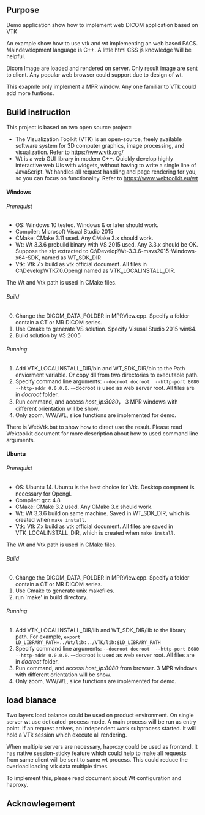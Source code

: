 ## Purpose
Demo application show how to implement web DICOM application based on VTK

An example show how to use vtk and wt implementing an web based PACS. Maindevelopment language is C++. A little html CSS js knowledge Will be helpful.

Dicom Image are loaded and rendered on server. Only result image are sent to client. Any popular web browser could support due to design of wt.

This exapmle only implement a MPR window. Any one familiar to VTk could add more funtions.


## Build instruction

This project is based on two open source project:
- The Visualization Toolkit (VTK) is an open-source, freely available software system for 3D computer graphics, image processing, and visualization. Refer to https://www.vtk.org/
- Wt is a web GUI library in modern C++. Quickly develop highly interactive web UIs with widgets, without having to write a single line of JavaScript. Wt handles all request handling and page rendering for you, so you can focus on functionality. Refer to https://www.webtoolkit.eu/wt

#### Windows

###### Prerequist

- OS: Windows 10 tested. Windows & or later should work.
- Compiler: Microsoft Visual Studio 2015
- CMake: CMake 3.11 used. Any CMake 3.x should work.
- Wt: Wt 3.3.6 prebuild binary with VS 2015 used. Any 3.3.x should be OK. Suppose the zip extracted to C:\Develop\Wt-3.3.6-msvs2015-Windows-x64-SDK, named as WT_SDK_DIR
- Vtk: Vtk 7.x build as vtk official document. All files in C:\Develop\VTK7.0.Opengl named as VTK_LOCALINSTALL_DIR.

The Wt and Vtk path is used in CMake files.

###### Build 
0. Change the DICOM_DATA_FOLDER in MPRView.cpp. Specify a folder contain a CT or MR DICOM series.
1. Use Cmake to generate VS solution. Specify Visusal Studio 2015 win64.
2. Build solution by VS 2005

###### Running
1. Add  VTK_LOCALINSTALL_DIR/bin and WT_SDK_DIR/bin to the Path enviorment variable. Or copy dll from two directories to executable path.
2. Specify command line arguments: ` --docroot docroot  --http-port 8080 --http-addr 0.0.0.0 `.  --docroot is used as web server root. All files are in *docroot* folder.
3. Run command, and access *host_ip:8080*， 3 MPR windows with different orientation will be show.
4. Only zoom, WW/WL, slice functions are implemented for demo.

There is WebVtk.bat to show how to direct use the result. Please read Wektoolkit document for more description about how to used command line arguments.

#### Ubuntu

###### Prerequist

- OS: Ubuntu 14. Ubuntu is the best choice for Vtk. Desktop compnent is necessary for Opengl.
- Compiler: gcc 4.8
- CMake: CMake 3.2 used. Any CMake 3.x should work.
- Wt: Wt 3.3.6 build on same machine. Saved in WT_SDK_DIR, which is created when `make install`.
- Vtk: Vtk 7.x build as vtk official document. All files are saved in  VTK_LOCALINSTALL_DIR, which is created when `make install`.

The Wt and Vtk path is used in CMake files.

###### Build 
0. Change the DICOM_DATA_FOLDER in MPRView.cpp. Specify a folder contain a CT or MR DICOM series.
1. Use Cmake to generate unix makefiles. 
2. run `make' in build directory.

###### Running
1. Add  VTK_LOCALINSTALL_DIR/lib and WT_SDK_DIR/lib to the library path. For example, `export LD_LIBRARY_PATH=../Wt/lib:../VTK/lib:$LD_LIBRARY_PATH`
2. Specify command line arguments: ` --docroot docroot  --http-port 8080 --http-addr 0.0.0.0 `.  --docroot is used as web server root. All files are in *docroot* folder.
3. Run command, and access *host_ip:8080* from browser. 3 MPR windows with different orientation will be show.
4. Only zoom, WW/WL, slice functions are implemented for demo.

## load blanace

Two layers load balance could be used on product environment. On single server wt use deticated-process mode. A main process will be run as entry point. If an request arrives, an independent work subprocess started. It will hold a VTk session which execute all rendering. 

When multiple servers are necessary, haproxy could be used as frontend. It has native session-sticky feature which could help to make all requests from same client will be sent to same wt process. This could reduce the overload loading vtk data multiple times.

To implement this, please read document about Wt configuration and haproxy.

## Acknowlegement

